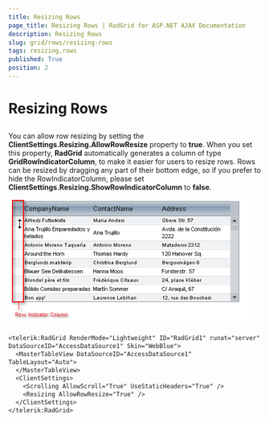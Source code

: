 ```yaml
---
title: Resizing Rows
page_title: Resizing Rows | RadGrid for ASP.NET AJAX Documentation
description: Resizing Rows
slug: grid/rows/resizing-rows
tags: resizing,rows
published: True
position: 2
---
```


# Resizing Rows



## 

You can allow row resizing by setting the **ClientSettings.Resizing.AllowRowResize** property to **true**. When you set this property, **RadGrid** automatically generates a column of type **GridRowIndicatorColumn**, to make it easier for users to resize rows. Rows can be resized by dragging any part of their bottom edge, so if you prefer to hide the RowIndicatorColumn, please set **ClientSettings.Resizing.ShowRowIndicatorColumn** to **false**.

![Row Resize and GridRowIndicatorColumn](images/grd_RowIndicatorColumn.png)

````ASP.NET
<telerik:RadGrid RenderMode="Lightweight" ID="RadGrid1" runat="server" DataSourceID="AccessDataSource1" Skin="WebBlue">
  <MasterTableView DataSourceID="AccessDataSource1" TableLayout="Auto">
  </MasterTableView>
  <ClientSettings>
    <Scrolling AllowScroll="True" UseStaticHeaders="True" />
    <Resizing AllowRowResize="True" />
  </ClientSettings>
</telerik:RadGrid>
````


